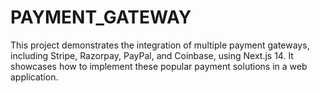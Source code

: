 # PAYMENT_GATEWAY
This project demonstrates the integration of multiple payment gateways, including Stripe, Razorpay, PayPal, and Coinbase, using Next.js 14. It showcases how to implement these popular payment solutions in a web application.
